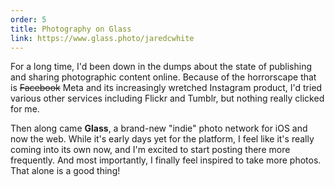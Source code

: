 ```yaml
---
order: 5
title: Photography on Glass
link: https://www.glass.photo/jaredcwhite
---
```


For a long time, I'd been down in the dumps about the state of publishing and sharing photographic content online. Because of the horrorscape that is ~~Facebook~~ Meta and its increasingly wretched Instagram product, I'd tried various other services including Flickr and Tumblr, but nothing really clicked for me.

Then along came **Glass**, a brand-new "indie" photo network for iOS and now the web. While it's early days yet for the platform, I feel like it's really coming into its own now, and I'm excited to start posting there more frequently. And most importantly, I finally feel inspired to take more photos. That alone is a good thing!